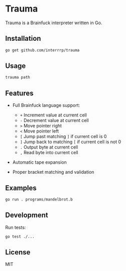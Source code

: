 # Trauma

Trauma is a Brainfuck interpreter written in Go.

## Installation

```sh
go get github.com/interrrp/trauma
```

## Usage

```sh
trauma path
```

## Features

- Full Brainfuck language support:

  - `+` Increment value at current cell
  - `-` Decrement value at current cell
  - `>` Move pointer right
  - `<` Move pointer left
  - `[` Jump past matching `]` if current cell is 0
  - `]` Jump back to matching `[` if current cell is not 0
  - `.` Output byte at current cell
  - `,` Read byte into current cell

- Automatic tape expansion
- Proper bracket matching and validation

## Examples

```sh
go run . programs/mandelbrot.b
```

## Development

Run tests:

```sh
go test ./...
```

## License

MIT

